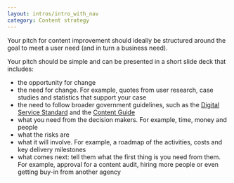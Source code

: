 ```yaml
---
layout: intros/intro_with_nav
category: Content strategy
---
```

Your pitch for content improvement should ideally be structured around the goal to meet a user need (and in turn a business need).  

Your pitch should be simple and can be presented in a short slide deck that includes:
- the opportunity for change
- the need for change. For example, quotes from user research, case studies and statistics that support your case
- the need to follow broader government guidelines, such as the [Digital Service Standard](/digital-service-standard/) and the [Content Guide](https://guides.service.gov.au/content-guide/)
- what you need from the decision makers. For example, time, money and people
- what the risks are
- what it will involve. For example, a roadmap of the activities, costs and key delivery milestones
- what comes next: tell them what the first thing is you need from them. For example, approval for a content audit, hiring more people or even getting buy-in from another agency


